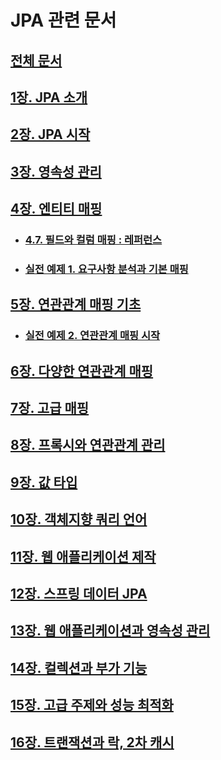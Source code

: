 # JPA 관련 문서
## [전체 문서](../readme.md)
## [1장. JPA 소개](1.JPA소개.md)
## [2장. JPA 시작](2.JPA시작.md)
## [3장. 영속성 관리](3.영속성관리.md)
## [4장. 엔티티 매핑](4.엔티티매핑.md)
- ### [4.7. 필드와 컬럼 매핑 : 레퍼런스](4.7.필드와_컬럼_매핑_레퍼런스.md)
- ### [실전 예제 1. 요구사항 분석과 기본 매핑](실전_예제%201.요구사항_분석과_기본_매핑.md)
## [5장. 연관관계 매핑 기초](5.연관관계_매핑_기초.md)
- ### [실전 예제 2. 연관관계 매핑 시작](실전_예제%202.%20연관관계_매핑%20시작.md)
## [6장. 다양한 연관관계 매핑](6.다양한_연관관계_매핑.md)
## [7장. 고급 매핑](7.고급_매핑.md)
## [8장. 프록시와 연관관계 관리](8.프록시와_연관관계_관리.md)
## [9장. 값 타입](9.값_타입.md)
## [10장. 객체지향 쿼리 언어](10.객체지향_쿼리_언어.md)
## [11장. 웹 애플리케이션 제작](11.웹_애플리케이션_제작.md)
## [12장. 스프링 데이터 JPA](12.스프링_데이터_JPA.md)
## [13장. 웹 애플리케이션과 영속성 관리](13.웹_애플리케이션과_영속성_관리.md)
## [14장. 컬렉션과 부가 기능](14.컬렉션과_부가_기능.md)
## [15장. 고급 주제와 성능 최적화](15.고급_주제와_성능_최적화.md)
## [16장. 트랜잭션과 락, 2차 캐시](16.트랙잭션과_락,_2차_캐시.md)
